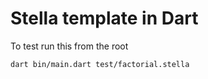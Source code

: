 # Stella template in Dart

To test run this from the root
```
dart bin/main.dart test/factorial.stella
```